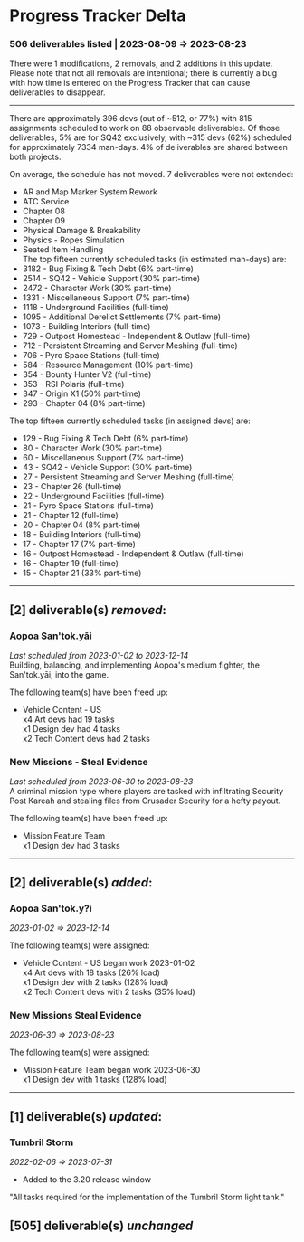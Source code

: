 # Progress Tracker Delta #  
### 506 deliverables listed | 2023-08-09 => 2023-08-23 ###  
There were 1 modifications, 2 removals, and 2 additions in this update. Please note that not all
removals are intentional; there is currently a bug with how time is entered on the Progress Tracker
that can cause deliverables to disappear.  
  
---  

There are approximately 396 devs (out of ~512, or 77%) with 815 assignments scheduled to work on 88
observable deliverables. Of those deliverables, 5% are for SQ42 exclusively, with ~315 devs (62%)
scheduled for approximately 7334 man-days. 4% of deliverables are shared between both projects.   
  
  
On average, the schedule has not moved. 7 deliverables were not extended:  
* AR and Map Marker System Rework  
* ATC Service  
* Chapter 08  
* Chapter 09  
* Physical Damage & Breakability  
* Physics - Ropes Simulation  
* Seated Item Handling  
The top fifteen currently scheduled tasks (in estimated man-days) are:    
* 3182 - Bug Fixing & Tech Debt (6% part-time)   
* 2514 - SQ42 - Vehicle Support (30% part-time)   
* 2472 - Character Work (30% part-time)   
* 1331 - Miscellaneous Support (7% part-time)   
* 1118 - Underground Facilities (full-time)   
* 1095 - Additional Derelict Settlements (7% part-time)   
* 1073 - Building Interiors (full-time)   
* 729 - Outpost Homestead - Independent & Outlaw (full-time)   
* 712 - Persistent Streaming and Server Meshing (full-time)   
* 706 - Pyro Space Stations (full-time)   
* 584 - Resource Management (10% part-time)   
* 354 - Bounty Hunter V2 (full-time)   
* 353 - RSI Polaris (full-time)   
* 347 - Origin X1 (50% part-time)   
* 293 - Chapter 04 (8% part-time)   

The top fifteen currently scheduled tasks (in assigned devs) are:    
* 129 - Bug Fixing & Tech Debt (6% part-time)   
* 80 - Character Work (30% part-time)   
* 60 - Miscellaneous Support (7% part-time)   
* 43 - SQ42 - Vehicle Support (30% part-time)   
* 27 - Persistent Streaming and Server Meshing (full-time)   
* 23 - Chapter 26 (full-time)   
* 22 - Underground Facilities (full-time)   
* 21 - Pyro Space Stations (full-time)   
* 21 - Chapter 12 (full-time)   
* 20 - Chapter 04 (8% part-time)   
* 18 - Building Interiors (full-time)   
* 17 - Chapter 17 (7% part-time)   
* 16 - Outpost Homestead - Independent & Outlaw (full-time)   
* 16 - Chapter 19 (full-time)   
* 15 - Chapter 21 (33% part-time)   
  
---  

## [2] deliverable(s) *removed*: ##  
### **Aopoa San'tok.yāi**  ###  
*Last scheduled from 2023-01-02 to 2023-12-14*  
Building, balancing, and implementing Aopoa's medium fighter, the San'tok.yāi, into the
game.  
  
The following team(s) have been freed up:  
* Vehicle Content - US  
x4 Art devs had 19 tasks  
x1 Design dev had 4 tasks  
x2 Tech Content devs had 2 tasks  
  
### **New Missions - Steal Evidence**  ###  
*Last scheduled from 2023-06-30 to 2023-08-23*  
A criminal mission type where players are tasked with infiltrating Security Post Kareah and stealing
files from Crusader Security for a hefty payout.   
  
The following team(s) have been freed up:  
* Mission Feature Team  
x1 Design dev had 3 tasks  
  
---  

## [2] deliverable(s) *added*: ##  
### **Aopoa San'tok.y?i** ###  
*2023-01-02 => 2023-12-14*  
  
  
The following team(s) were assigned:  
* Vehicle Content - US began work 2023-01-02  
x4 Art devs with 18 tasks (26% load)  
x1 Design dev with 2 tasks (128% load)  
x2 Tech Content devs with 2 tasks (35% load)  
  
### **New Missions  Steal Evidence** ###  
*2023-06-30 => 2023-08-23*  
  
  
The following team(s) were assigned:  
* Mission Feature Team began work 2023-06-30  
x1 Design dev with 1 tasks (128% load)  
  
---  

## [1] deliverable(s) *updated*: ##  
### **Tumbril Storm** ###  
*2022-02-06 => 2023-07-31*  
  
* Added to the 3.20 release window  
  
"All tasks required for the implementation of the Tumbril Storm light tank."  

## [505] deliverable(s) *unchanged* ##  

